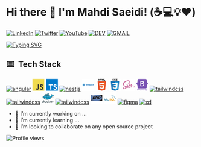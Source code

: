 # Hi there 👋 I'm Mahdi Saeidi! (:coffee::computer::bulb::heart:)
[![LinkedIn](https://img.shields.io/badge/LinkedIn-%230077B5.svg?&style=flat-square&logo=linkedin&logoColor=white)](https://linkedin.com/in/saeidi-dev) [![Twitter](https://img.shields.io/badge/Twitter-%231DA1F2.svg?&style=flat-square&logo=twitter&logoColor=white)](https://twitter.com/saeidi-dev) [![YouTube](https://img.shields.io/badge/YouTube-%23FF0000.svg?&style=flat-square&logo=youtube&logoColor=white)](https://youtube.com/saeidi-dev) [![DEV](https://img.shields.io/badge/DEV-%23000000.svg?&style=flat-square&logo=dev.to&logoColor=white)](https://dev.to/saeidi) [![GMAIL](https://img.shields.io/badge/Gmail-D14836?style=flat-square&logo=gmail&logoColor=white)](mailto:saeidi.dev@gmail.com)


[![Typing SVG](https://readme-typing-svg.herokuapp.com?font=comfortaa&color=016EEA&size=24&width=500&lines=I'm+a+freelance+software+engineer;opensource+developer+advocate;I'm+interested+in+Front-end)](https://git.io/typing-svg)

## ⌨️ &nbsp;Tech Stack
[<img src='https://angular.io/assets/images/logos/angular/angular.svg' alt='angular' height='32'>](https://angular.io) [<img src='https://raw.githubusercontent.com/devicons/devicon/master/icons/javascript/javascript-original.svg' alt='javascript' height='32'>](https://developer.mozilla.org/en-US/docs/Web/JavaScript) [<img src='https://raw.githubusercontent.com/devicons/devicon/master/icons/typescript/typescript-original.svg' alt='typescript' height='32'>](https://www.typescriptlang.org/) [<img src='https://assets.zabbix.com/img/brands/nodejs.svg' alt='nestjs' height='32'>](https://nodejs.org/en/) [<img src='https://raw.githubusercontent.com/devicons/devicon/d00d0969292a6569d45b06d3f350f463a0107b0d/icons/webpack/webpack-original-wordmark.svg' alt='webpack' height='32'>](https://webpack.js.org) [<img src='https://raw.githubusercontent.com/devicons/devicon/master/icons/html5/html5-original-wordmark.svg' alt='html5' height='32'>](https://www.w3.org/html/) [<img src='https://raw.githubusercontent.com/devicons/devicon/master/icons/css3/css3-original-wordmark.svg' alt='css3' height='32'>](https://www.w3schools.com/css/) [<img src='https://raw.githubusercontent.com/devicons/devicon/master/icons/sass/sass-original.svg' alt='css3' height='32'>](https://sass-lang.com) [<img src='https://raw.githubusercontent.com/devicons/devicon/master/icons/bootstrap/bootstrap-plain-wordmark.svg' alt='bootstrap' height='32'>](https://getbootstrap.com) [<img src='https://www.vectorlogo.zone/logos/tailwindcss/tailwindcss-icon.svg' alt='tailwindcss' height='32'>](https://tailwindcss.com/) [<img src='https://www.vectorlogo.zone/logos/git-scm/git-scm-icon.svg' alt='tailwindcss' height='32'>](https://git-scm.com/)
[<img src='https://raw.githubusercontent.com/devicons/devicon/master/icons/docker/docker-original-wordmark.svg' alt='tailwindcss' height='32'>](https://www.docker.com/) [<img src='https://raw.githubusercontent.com/simple-icons/simple-icons/6e46ec1fc23b60c8fd0d2f2ff46db82e16dbd75f/icons/cypress.svg' alt='tailwindcss' height='32'>](https://www.cypress.io) [<img src='https://raw.githubusercontent.com/devicons/devicon/master/icons/php/php-original.svg' alt='tailwindcss' height='32'>](https://www.php.net) [<img src='https://raw.githubusercontent.com/devicons/devicon/master/icons/mysql/mysql-original-wordmark.svg' alt='mysql' height='32'>](https://www.mysql.com/) [<img src='https://www.vectorlogo.zone/logos/figma/figma-icon.svg' alt='figma' height='32'>](https://www.figma.com/) [<img src='https://cdn.worldvectorlogo.com/logos/adobe-xd.svg' alt='xd' height='32'>](https://www.adobe.com/products/xd.html)


- 🔭 I’m currently working on ...
- 🌱 I’m currently learning ...
- 👯 I’m looking to collaborate on any open source project


![Profile views](https://gpvc.arturio.dev/saeidi-dev) 
